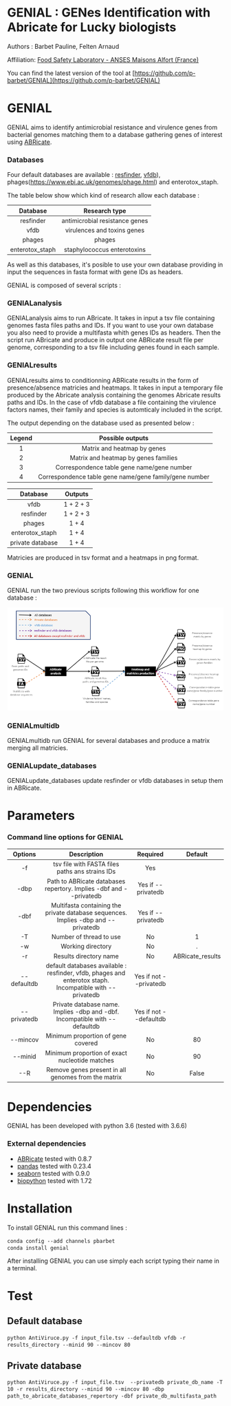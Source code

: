 GENIAL : GENes Identification with Abricate for Lucky biologists
================================================================

Authors : Barbet Pauline, Felten Arnaud

Affiliation: [Food Safety Laboratory - ANSES Maisons Alfort (France)](https://www.anses.fr/en/content/laboratory-food-safety-maisons-alfort-and-boulogne-sur-mer)

You can find the latest version of the tool at [https://github.com/p-barbet/GENIAL](https://github.com/p-barbet/GENIAL)


GENIAL
======

GENIAL aims to identify antimicrobial resistance and virulence genes from bacterial genomes matching them to a database gathering genes of interest using [ABRicate](https://github.com/tseemann/abricate).

### Databases

Four default databases are available : [resfinder](https://cge.cbs.dtu.dk/services/ResFinder/), [vfdb](http://www.mgc.ac.cn/VFs/)), phages(https://www.ebi.ac.uk/genomes/phage.html) and enterotox_staph.

The table below show which kind of research allow each database :


|     Database    |          Research type         |
|:---------------:|:------------------------------:|
|    resfinder    | antimicrobial resistance genes |
|       vfdb      |   virulences and toxins genes  |
|      phages     |             phages             |
| enterotox_staph |   staphylococcus enterotoxins  |


As well as this databases, it's posible to use your own database providing in input the sequences in fasta format with gene IDs as headers.

GENIAL is composed of several scripts :

### GENIALanalysis

GENIALanalysis aims to run ABricate. It takes in input a tsv file containing genomes fasta files paths and IDs. If you want to use your own database you also need to provide a multifasta whith genes IDs as headers. Then the script run ABricate and produce in output one ABRicate result file per genome, corresponding to a tsv file including genes found in each sample.


### GENIALresults

GENIALresults aims to conditionning ABRicate results in the form of presence/absence matricies and heatmaps. It takes in input a temporary file produced by the Abricate analysis containing the genomes Abricate results paths and IDs. In the case of vfdb database a file containing the virulence factors names, their family and species is automticaly included in the script.

The output depending on the database used as presented below :

| Legend |                    Possible outputs                    |
|:------:|:------------------------------------------------------:|
|    1   |               Matrix and heatmap by genes              |
|    2   |          Matrix and heatmap by genes families          |
|    3   |       Correspondence table gene name/gene number       |
|    4   | Correspondence table gene name/gene family/gene number |


|     Database     |  Outputs  |
|:----------------:|:---------:|
|       vfdb       | 1 + 2 + 3 |
|     resfinder    | 1 + 2 + 3 |
|      phages      |   1 + 4   |
|  enterotox_staph |   1 + 4   |
| private database |   1 + 4   |


Matricies are produced in tsv format and a heatmaps in png format.


### GENIAL

GENIAL run the two previous scripts following this workflow for one database :

![](workflow.PNG?raw=true "script workflow")


### GENIALmultidb

GENIALmultidb run GENIAL for several databases and produce a matrix merging all matricies.


### GENIALupdate_databases

GENIALupdate_databases update resfinder or vfdb databases in setup them in ABRicate.


Parameters
==========

### Command line options for GENIAL


|   Options   |                                                              Description                                                              |        Required        |      Default     |
|:-----------:|:-------------------------------------------------------------------------------------------------------------------------------------:|:----------------------:|:----------------:|
|      -f     |                                            tsv file with FASTA files paths ans strains IDs                                            |           Yes          |                  |
|     -dbp    |                                   Path to ABRicate databases repertory. Implies -dbf and --privatedb                                  |   Yes if --privatedb   |                  |
|     -dbf    |                           Multifasta containing the private database sequences. Implies -dbp and --privatedb                          |   Yes if --privatedb   |                  |
|      -T     |                                                        Number of thread to use                                                        |           No           |         1        |
|      -w     |                                                           Working directory                                                           |           No           |         .        |
|      -r     |                                                         Results directory name                                                        |           No           | ABRicate_results |
| --defaultdb |             default databases available : resfinder, vfdb, phages and enterotox staph. Incompatible with --privatedb                  | Yes if not --privatedb |                  |
| --privatedb |                              Private database name. Implies -dbp and -dbf. Incompatible with --defaultdb                              | Yes if not --defaultdb |                  |
|   --mincov  |                                                   Minimum proportion of gene covered                                                  |           No           |        80        |
|   --minid   |                                             Minimum proportion of exact nucleotide matches                                            |           No           |        90        |
|     --R     |                                          Remove genes present in all genomes from the matrix                                          |           No           |       False      |


Dependencies
============

GENIAL has been developed with python 3.6 (tested with 3.6.6)

### External dependencies

* [ABRicate](https://github.com/tseemann/abricate) tested with 0.8.7
* [pandas](https://pandas.pydata.org/) tested with 0.23.4
* [seaborn](https://seaborn.pydata.org/installing.html) tested with 0.9.0
* [biopython](https://biopython.org/wiki/Download) tested with 1.72


Installation
============

To install GENIAL run this command lines :

	conda config --add channels pbarbet
	conda install genial

After installing GENIAL you can use simply each script typing their name in a terminal.


Test 
====

## Default database

	python AntiViruce.py -f input_file.tsv --defaultdb vfdb -r results_directory --minid 90 --mincov 80

## Private database

	python AntiViruce.py -f input_file.tsv  --privatedb private_db_name -T 10 -r results_directory --minid 90 --mincov 80 -dbp path_to_abricate_databases_repertory -dbf private_db_multifasta_path